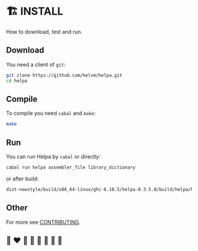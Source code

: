 # 🏗️ INSTALL

How to download, test and run.

## Download

You need a client of `git`:
```bash
git clone https://github.com/helvm/helpa.git
cd helpa
```

## Compile

To compile you need `cabal` and `make`:
```bash
make
```

## Run

You can run Helpa by `cabal` or directly:
```bash
cabal run helpa assembler_file library_dictionary
```

or after build:
```bash
dist-newstyle/build/x86_64-linux/ghc-8.10.5/helpa-0.3.5.0/build/helpa/helpa assembler_file library_dictionary
```

## Other

For more see [CONTRIBUTING](CONTRIBUTING.md).

## 🌈 ❤️ 💛 💚 💙 🤍 🖤 🦄
